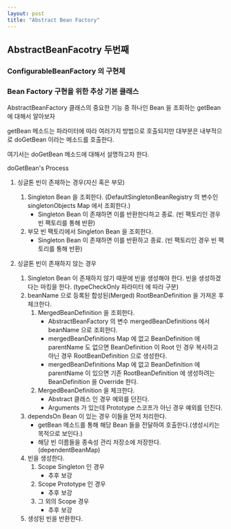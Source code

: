 ```yaml
---
layout: post
title: "Abstract Bean Factory"
---
```


## AbstractBeanFacotry 두번째

### ConfigurableBeanFactory 의 구현체
### Bean Factory 구현을 위한 추상 기본 클래스

AbstractBeanFactory 클래스의 중요한 기능 중 하나인 Bean 을 조회하는 getBean 에 대해서 알아보자

getBean 메소드는 파라미터에 따라 여러가지 방법으로 호출되지만 대부분은 내부적으로 doGetBean 이라는 메소드를 호출한다.

여기서는 doGetBean 메소드에 대해서 설명하고자 한다.

doGetBean's Process

1. 싱글톤 빈이 존재하는 경우(자신 혹은 부모)
    1. Singleton Bean 을 조회한다. (DefaultSingletonBeanRegistry 의 변수인 singletonObjects Map 에서 조회한다.)
        - Singleton Bean 이 존재하면 이를 반환한다하고 종료. (빈 팩토리인 경우 빈 팩토리를 통해 반환)
    2. 부모 빈 팩토리에서 Singleton Bean 을 조회한다.
        - Singleton Bean 이 존재하면 이를 반환하고 종료. (빈 팩토리인 경우 빈 팩토리를 통해 반환)

2. 싱글톤 빈이 존재하지 않는 경우    
    1. Singleton Bean 이 존재하지 않기 때문에 빈을 생성해야 한다. 빈을 생성하겠다는 마킹을 한다. (typeCheckOnly 파라미터 에 따라 구분)
    2. beanName 으로 등록된 합성된(Merged) RootBeanDefinition 을 가져온 후 체크한다.
        1. MergedBeanDefinition 을 조회한다.
            - AbstractBeanFactory 의 변수 mergedBeanDefinitions 에서 beanName 으로 조회한다.
            - mergedBeanDefinitions Map 에 없고 BeanDefinition 에 parentName 도 없으면 BeanDefinition 이 Root 인 경우 복사하고 아닌 경우 RootBeanDefinition 으로 생성한다.
            - mergedBeanDefinitions Map 에 없고 BeanDefinition 에 parentName 이 있으면 기존 RootBeanDefinition 에 생성하려는 BeanDefinition 을 Override 한다.
        2. MergedBeanDefinition 을 체크한다.
            - Abstract 클래스 인 경우 예외를 던진다.
            - Arguments 가 있는데 Prototype 스코프가 아닌 경우 예외를 던진다.
    3. dependsOn Bean 이 있는 경우 이들을 먼저 처리한다. 
        - getBean 메소드를 통해 해당 Bean 들을 전달하여 호출한다.(생성시키는 목적으로 보인다.)
        - 해당 빈 이름들을 종속성 관리 저장소에 저장한다. (dependentBeanMap)
    4. 빈을 생성한다.
        1. Scope Singleton 인 경우
            - 추후 보강
        2. Scope Prototype 인 경우
            - 추후 보강
        3. 그 외의 Scope 경우
            - 추후 보강 
    5. 생성된 빈을 반환한다.
    

